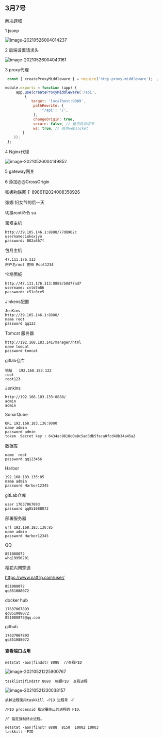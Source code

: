 ## 3月7号

解决跨域

1 jsonp

![image-20210526004014237](G:\note\image\image-20210526004014237.png) 

2 后端设置请求头

![image-20210526004040161](G:\note\image\image-20210526004040161.png)

3 proxy代理

```js
 const { createProxyMiddleware } = require('http-proxy-middleware');  //注意写法，这是1.0以后的版本，最好按抄

module.exports = function (app) {
     app.use(createProxyMiddleware('/api',
         {
            target: 'localhost:9089',
             pathRewrite: {
                '^/api': '/',
             },
             changeOrigin: true,
             secure: false, // 是否验证证书
             ws: true, // 启用websocket
        }
    ));
 };

```

4 Nginx代理

![image-20210526004149852](G:\note\image\image-20210526004149852.png)

5 gateway网关

6 添加@@CrossOrigin

张娜物联网卡 8986112024008358926

张娜 妇女节的后一天

切换root命令   su

宝塔主机

```
http://39.105.146.1:8888/77d8962c
username:1ukoxjyo
password: 002a667f
```

包月主机 

```
47.111.176.113
用户名root 密码 Root1234
```

宝塔面板

```
http://47.111.176.113:8888/b0d77ad7
username: cvtd7m86
password: c51c0ce5
```

Jinkens配置
```
JenKins
http://39.105.146.1:8080/
name root 
password qq123
```

Tomcat 服务器

```
http://192.168.183.141/manager/html
name tomcat
password tomcat
```

gitlab仓库

```
地址   192.168.183.132
root
root123
```

Jenkins

```
http://192.168.183.133:8888/
admin
admin
```

SonarQube

```
URL 192.168.183.136:9000
name admin
password admin
token  Secret key : 6434ac9810c0a8c5ad3db5faca0fcd48b34a45a2
```

数据库 

```
name  root
password qq123456
```

Harbor

```
192.168.183.135:85
name admin
password Harbor12345
```

gitLab仓库

```
user 17637067893
password qq851088072
```

部署服务器

```
url 192.168.183.130:85
name admin
password Harbor12345
```

QQ

```
851088072
whq19950201
```

樱花内网穿透

https://www.natfrp.com/user/

```1
851088072
qq851088072
```

docker hub

```
17637067893
qq851088072
851088072@qq.com
```

github

```
17637067893
qq851088072
```

#### 查看端口占用

```
netstat -aon|findstr 8080  //查看PID
```

![image-20210521225900767](G:\note\image\image-20210521225900767.png)

```
tasklist|findstr 8080  根据PID  查看进程
```

![image-20210521230038157](G:\note\image\image-20210521230038157.png)

```
杀掉进程使用taskkill -PID 进程号 -F

/PID processid 指定要终止的进程的 PID。

/F 指定强制终止进程。
```

```
netstat -aon|finstr 8888  8150  10002 10003
taskkill -PID 
```


